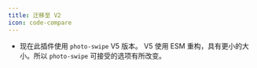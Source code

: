 ```yaml
---
title: 迁移至 V2
icon: code-compare
---
```


- 现在此插件使用 `photo-swipe` V5 版本。 V5 使用 ESM 重构，具有更小的大小。所以 `photo-swipe` 可接受的选项有所改变。
